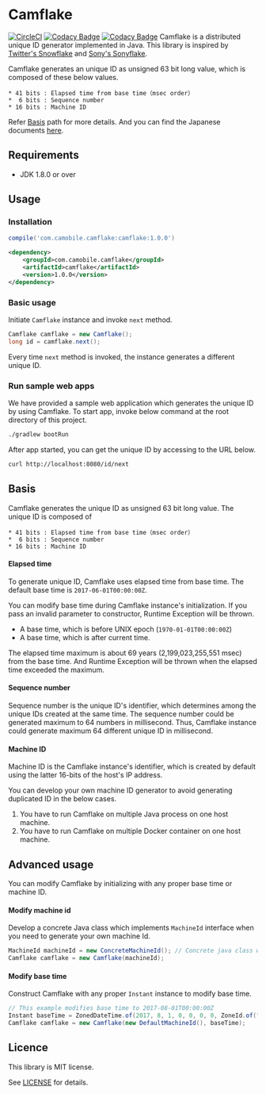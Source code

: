 Camflake
===
[![CircleCI](https://circleci.com/gh/cam-inc/camflake.svg?style=svg)](https://circleci.com/gh/cam-inc/camflake)
[![Codacy Badge](https://api.codacy.com/project/badge/Grade/ac8be06b974c479196f7d1c92b95ae0b)](https://www.codacy.com/app/camobile-io/camflake?utm_source=github.com&amp;utm_medium=referral&amp;utm_content=cam-inc/camflake&amp;utm_campaign=Badge_Grade)
[![Codacy Badge](https://api.codacy.com/project/badge/Coverage/ac8be06b974c479196f7d1c92b95ae0b)](https://www.codacy.com/app/camobile-io/camflake?utm_source=github.com&utm_medium=referral&utm_content=cam-inc/camflake&utm_campaign=Badge_Coverage)
Camflake is a distributed unique ID generator implemented in Java.
This library is inspired by [Twitter's Snowflake](https://github.com/twitter/snowflake) and [Sony's Sonyflake](https://github.com/sony/sonyflake).

Camflake generates an unique ID as unsigned 63 bit long value, which is composed of these below values.
```
* 41 bits : Elapsed time from base time（msec order）
*  6 bits : Sequence number
* 16 bits : Machine ID
```

Refer [Basis](#basis) path for more details.
And you can find the Japanese documents [here](README_ja.md).


## Requirements

* JDK 1.8.0 or over


## Usage
### Installation

```gradle
compile('com.camobile.camflake:camflake:1.0.0')
```

```xml
<dependency>
    <groupId>com.camobile.camflake</groupId>
    <artifactId>camflake</artifactId>
    <version>1.0.0</version>
</dependency>
```

### Basic usage

Initiate `Camflake` instance and invoke `next` method.

```java
Camflake camflake = new Camflake();
long id = camflake.next();
```

Every time `next` method is invoked, the instance generates a different unique ID.


### Run sample web apps

We have provided a sample web application which generates the unique ID by using Camflake.
To start app, invoke below command at the root directory of this project.

```bash
./gradlew bootRun
```

After app started, you can get the unique ID by accessing to the URL below.

```bash
curl http://localhost:8080/id/next
```


## Basis

Camflake generates the unique ID as unsigned 63 bit long value. The unique ID is composed of

```
* 41 bits : Elapsed time from base time（msec order）
*  6 bits : Sequence number
* 16 bits : Machine ID
```

#### Elapsed time
To generate unique ID, Camflake uses elapsed time from base time.
The default base time is `2017-06-01T00:00:00Z`.

You can modify base time during Camflake instance's initialization.
If you pass an invalid parameter to constructor, Runtime Exception will be thrown.

* A base time, which is before UNIX epoch (`1970-01-01T00:00:00Z`)
* A base time, which is after current time.

The elapsed time maximum is about 69 years (2,199,023,255,551 msec) from the base time.
And Runtime Exception will be thrown when the elapsed time exceeded the maximum.


#### Sequence number
Sequence number is the unique ID's identifier, which determines among the unique IDs created at the same time.
The sequence number could be generated maximum to 64 numbers in millisecond.
Thus, Camflake instance could generate maximum 64 different unique ID in millisecond.


#### Machine ID
Machine ID is the Camflake instance's identifier, which is created by default using the latter 16-bits of the host's IP address.

You can develop your own machine ID generator to avoid generating duplicated ID in the below cases.

1. You have to run Camflake on multiple Java process on one host machine.
2. You have to run Camflake on multiple Docker container on one host machine.


## Advanced usage

You can modify Camflake by initializing with any proper base time or machine ID.

#### Modify machine id

Develop a concrete Java class which implements `MachineId` interface when you need to generate your own machine Id.

```java
MachineId machineId = new ConcreteMachineId(); // Concrete java class which implements MachineId interface.
Camflake camflake = new Camflake(machineId);
```

#### Modify base time

Construct Camflake with any proper `Instant` instance to modify base time.

```java
// This example modifies base time to 2017-08-01T00:00:00Z
Instant baseTime = ZonedDateTime.of(2017, 8, 1, 0, 0, 0, 0, ZoneId.of("UTC")).toInstant());
Camflake camflake = new Camflake(new DefaultMachineId(), baseTime);
```

## Licence

This library is MIT license.

See [LICENSE](LICENSE.txt) for details.
